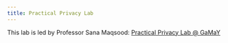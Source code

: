```yaml
---
title: Practical Privacy Lab
---
```

This lab is led by Professor Sana Maqsood: [Practical Privacy Lab @ GaMaY](https://lassonde.yorku.ca/users/smaqsood)